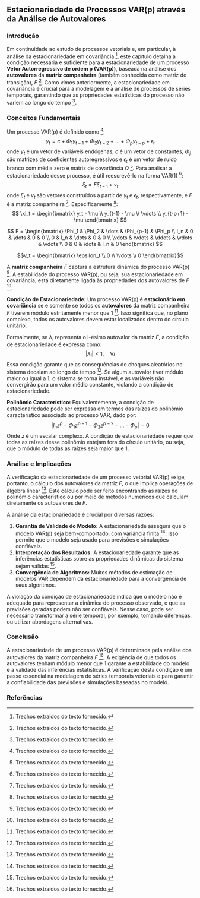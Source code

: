 ## Estacionariedade de Processos VAR(p) através da Análise de Autovalores

### Introdução
Em continuidade ao estudo de processos vetoriais e, em particular, à análise da estacionariedade em covariância [^1], este capítulo detalha a condição necessária e suficiente para a estacionariedade de um processo **Vetor Autorregressivo de ordem p (VAR(p))**, baseada na análise dos **autovalores** da **matriz companheira** (também conhecida como matriz de transição), *F* [^1]. Como vimos anteriormente, a estacionariedade em covariância é crucial para a modelagem e a análise de processos de séries temporais, garantindo que as propriedades estatísticas do processo não variem ao longo do tempo [^1].

### Conceitos Fundamentais
Um processo VAR(p) é definido como [^1]:
$$y_t = c + \Phi_1 y_{t-1} + \Phi_2 y_{t-2} + \ldots + \Phi_p y_{t-p} + \epsilon_t$$
onde $y_t$ é um vetor de variáveis endógenas, $c$ é um vetor de constantes, $\Phi_j$ são matrizes de coeficientes autoregressivos e $\epsilon_t$ é um vetor de ruído branco com média zero e matriz de covariância $\Omega$ [^1]. Para analisar a estacionariedade desse processo, é útil reescrevê-lo na forma VAR(1) [^1]:
$$\xi_t = F \xi_{t-1} + v_t$$
onde $\xi_t$ e $v_t$ são vetores construídos a partir de $y_t$ e $\epsilon_t$, respectivamente, e *F* é a matriz companheira [^1]. Especificamente [^1]:
$$
\xi_t = \begin{bmatrix}
y_t - \mu \\
y_{t-1} - \mu \\
\vdots \\
y_{t-p+1} - \mu
\end{bmatrix}
$$

$$
F = \begin{bmatrix}
\Phi_1 & \Phi_2 & \dots & \Phi_{p-1} & \Phi_p \\
I_n & 0 & \dots & 0 & 0 \\
0 & I_n & \dots & 0 & 0 \\
\vdots & \vdots & \ddots & \vdots & \vdots \\
0 & 0 & \dots & I_n & 0
\end{bmatrix}
$$

$$v_t = \begin{bmatrix}
\epsilon_t \\
0 \\
\vdots \\
0
\end{bmatrix}$$

A **matriz companheira** *F* captura a estrutura dinâmica do processo VAR(p) [^1]. A estabilidade do processo VAR(p), ou seja, sua estacionariedade em covariância, está diretamente ligada às propriedades dos autovalores de *F* [^1].

**Condição de Estacionariedade:** Um processo VAR(p) é **estacionário em covariância** se e somente se todos os **autovalores** da matriz companheira *F* tiverem módulo estritamente menor que 1 [^1]. Isso significa que, no plano complexo, todos os autovalores devem estar localizados dentro do círculo unitário.

Formalmente, se $\lambda_i$ representa o i-ésimo autovalor da matriz *F*, a condição de estacionariedade é expressa como:
$$|\lambda_i| < 1, \quad \forall i$$
Essa condição garante que as consequências de choques aleatórios no sistema decaiam ao longo do tempo [^1]. Se algum autovalor tiver módulo maior ou igual a 1, o sistema se torna instável, e as variáveis não convergirão para um valor médio constante, violando a condição de estacionariedade.

**Polinômio Característico:** Equivalentemente, a condição de estacionariedade pode ser expressa em termos das raízes do polinômio característico associado ao processo VAR, dado por:
$$|I_n z^p - \Phi_1 z^{p-1} - \Phi_2 z^{p-2} - \ldots - \Phi_p| = 0$$
Onde *z* é um escalar complexo. A condição de estacionariedade requer que todas as raízes desse polinômio estejam fora do círculo unitário, ou seja, que o módulo de todas as raízes seja maior que 1.

### Análise e Implicações
A verificação da estacionariedade de um processo vetorial VAR(p) exige, portanto, o cálculo dos autovalores da matriz *F*, o que implica operações de álgebra linear [^1]. Este cálculo pode ser feito encontrando as raízes do polinômio característico ou por meio de métodos numéricos que calculam diretamente os autovalores de *F*.

A análise da estacionariedade é crucial por diversas razões:
1.  **Garantia de Validade do Modelo:** A estacionariedade assegura que o modelo VAR(p) seja bem-comportado, com variância finita [^1]. Isso permite que o modelo seja usado para previsões e simulações confiáveis.
2.  **Interpretação dos Resultados:** A estacionariedade garante que as inferências estatísticas sobre as propriedades dinâmicas do sistema sejam válidas [^1].
3.  **Convergência de Algoritmos:** Muitos métodos de estimação de modelos VAR dependem da estacionariedade para a convergência de seus algoritmos.

A violação da condição de estacionariedade indica que o modelo não é adequado para representar a dinâmica do processo observado, e que as previsões geradas podem não ser confiáveis. Nesse caso, pode ser necessário transformar a série temporal, por exemplo, tomando diferenças, ou utilizar abordagens alternativas.

### Conclusão
A estacionariedade de um processo VAR(p) é determinada pela análise dos autovalores da matriz companheira *F* [^1]. A exigência de que todos os autovalores tenham módulo menor que 1 garante a estabilidade do modelo e a validade das inferências estatísticas. A verificação desta condição é um passo essencial na modelagem de séries temporais vetoriais e para garantir a confiabilidade das previsões e simulações baseadas no modelo.

### Referências
[^1]: Trechos extraídos do texto fornecido.
<!-- END -->
